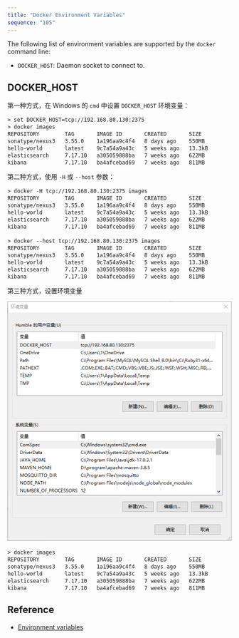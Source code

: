 ```yaml
---
title: "Docker Environment Variables"
sequence: "105"
---
```


The following list of environment variables are supported by the `docker` command line:

- `DOCKER_HOST`: Daemon socket to connect to.

## DOCKER_HOST

第一种方式，在 Windows 的 `cmd` 中设置 `DOCKER_HOST` 环境变量：

```text
> set DOCKER_HOST=tcp://192.168.80.130:2375
> docker images
REPOSITORY        TAG       IMAGE ID       CREATED       SIZE
sonatype/nexus3   3.55.0    1a196aa9c4f4   8 days ago    550MB
hello-world       latest    9c7a54a9a43c   5 weeks ago   13.3kB
elasticsearch     7.17.10   a305059888ba   7 weeks ago   622MB
kibana            7.17.10   ba4afcebad69   7 weeks ago   811MB
```

第二种方式，使用 `-H` 或 `--host` 参数：

```text
> docker -H tcp://192.168.80.130:2375 images
REPOSITORY        TAG       IMAGE ID       CREATED       SIZE
sonatype/nexus3   3.55.0    1a196aa9c4f4   8 days ago    550MB
hello-world       latest    9c7a54a9a43c   5 weeks ago   13.3kB
elasticsearch     7.17.10   a305059888ba   7 weeks ago   622MB
kibana            7.17.10   ba4afcebad69   7 weeks ago   811MB

> docker --host tcp://192.168.80.130:2375 images
REPOSITORY        TAG       IMAGE ID       CREATED       SIZE
sonatype/nexus3   3.55.0    1a196aa9c4f4   8 days ago    550MB
hello-world       latest    9c7a54a9a43c   5 weeks ago   13.3kB
elasticsearch     7.17.10   a305059888ba   7 weeks ago   622MB
kibana            7.17.10   ba4afcebad69   7 weeks ago   811MB
```

第三种方式，设置环境变量

![](/assets/images/docker/docker-host-win10-env.png)

```text
> docker images
REPOSITORY        TAG       IMAGE ID       CREATED       SIZE
sonatype/nexus3   3.55.0    1a196aa9c4f4   8 days ago    550MB
hello-world       latest    9c7a54a9a43c   5 weeks ago   13.3kB
elasticsearch     7.17.10   a305059888ba   7 weeks ago   622MB
kibana            7.17.10   ba4afcebad69   7 weeks ago   811MB
```

## Reference

- [Environment variables](https://docs.docker.com/engine/reference/commandline/cli/#environment-variables)
